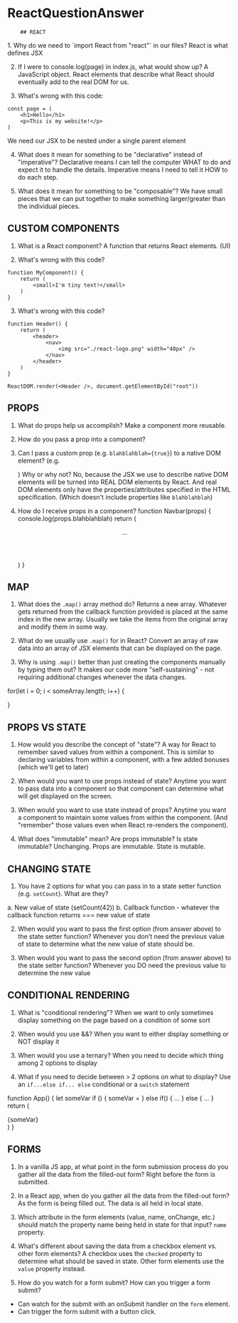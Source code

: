 # ReactQuestionAnswer

        ## REACT
</hr>
1. Why do we need to `import React from "react"` in our files?
React is what defines JSX

2. If I were to console.log(page) in index.js, what would show up?
A JavaScript object. React elements that describe what React should
eventually add to the real DOM for us.

3. What's wrong with this code:
```
const page = (
    <h1>Hello</h1>
    <p>This is my website!</p>
)
```
We need our JSX to be nested under a single parent element

4. What does it mean for something to be "declarative" instead of "imperative"?
Declarative means I can tell the computer WHAT to do 
and expect it to handle the details. Imperative means I need
to tell it HOW to do each step.

5. What does it mean for something to be "composable"?
We have small pieces that we can put together to make something
larger/greater than the individual pieces.


## CUSTOM COMPONENTS
1. What is a React component?
A function that returns React elements. (UI)

2. What's wrong with this code?
```
function MyComponent() {
    return (
        <small>I'm tiny text!</small>
    )
}
```

3. What's wrong with this code?
```
function Header() {
    return (
        <header>
            <nav>
                <img src="./react-logo.png" width="40px" />
            </nav>
        </header>
    )
}

ReactDOM.render(<Header />, document.getElementById("root"))
```


## PROPS
1. What do props help us accomplish?
Make a component more reusable.


2. How do you pass a prop into a component?
<MyAwesomeHeader title="???" />


3. Can I pass a custom prop (e.g. `blahblahblah={true}`) to a native
   DOM element? (e.g. <div blahblahblah={true}>) Why or why not?
No, because the JSX we use to describe native DOM elements will
be turned into REAL DOM elements by React. And real DOM elements
only have the properties/attributes specified in the HTML specification.
(Which doesn't include properties like `blahblahblah`)


4. How do I receive props in a component?
function Navbar(props) {
    console.log(props.blahblahblah)
    return (
        <header>
            ...
        </header>
    )
}

## MAP
1. What does the `.map()` array method do?
Returns a new array. Whatever gets returned from the callback
function provided is placed at the same index in the new array.
Usually we take the items from the original array and modify them
in some way.


2. What do we usually use `.map()` for in React?
Convert an array of raw data into an array of JSX elements
that can be displayed on the page.


3. Why is using `.map()` better than just creating the components
   manually by typing them out?
It makes our code more "self-sustaining" - not requiring
additional changes whenever the data changes.

for(let i = 0; i < someArray.length; i++) {
    
}


## PROPS VS STATE
1. How would you describe the concept of "state"?
A way for React to remember saved values from within a component.
This is similar to declaring variables from within a component,
with a few added bonuses (which we'll get to later)


2. When would you want to use props instead of state?
Anytime you want to pass data into a component so that
component can determine what will get displayed on the
screen.


3. When would you want to use state instead of props?
Anytime you want a component to maintain some values from
within the component. (And "remember" those values even
when React re-renders the component).


4. What does "immutable" mean? Are props immutable? Is state immutable?
Unchanging. Props are immutable. State is mutable.

## CHANGING STATE 
1. You have 2 options for what you can pass in to a
   state setter function (e.g. `setCount`). What are they?
   
a. New value of state (setCount(42))
b. Callback function - whatever the callback function 
   returns === new value of state


2. When would you want to pass the first option (from answer
   above) to the state setter function?
Whenever you don't need the previous value of state to determine
what the new value of state should be.


3. When would you want to pass the second option (from answer
   above) to the state setter function?
Whenever you DO need the previous value to determine the new value

## CONDITIONAL RENDERING
1. What is "conditional rendering"?
When we want to only sometimes display something on the page
based on a condition of some sort


2. When would you use &&?
When you want to either display something or NOT display it


3. When would you use a ternary?
When you need to decide which thing among 2 options to display


4. What if you need to decide between > 2 options on
   what to display?
Use an `if...else if... else` conditional or a `switch` statement


function App() {
    let someVar
    if () {
        someVar = <SomeJSX />
    } else if() {
        ...
    } else {
        ...
    }
    return (
        <div>{someVar}</div>
    )
}
## FORMS
1. In a vanilla JS app, at what point in the form submission
   process do you gather all the data from the filled-out form?
Right before the form is submitted.


2. In a React app, when do you gather all the data from
   the filled-out form?
As the form is being filled out. The data is all held in local state.


3. Which attribute in the form elements (value, name, onChange, etc.)
   should match the property name being held in state for that input?
`name` property.


4. What's different about saving the data from a checkbox element
   vs. other form elements?
A checkbox uses the `checked` property to determine what should
be saved in state. Other form elements use the `value` property instead.


5. How do you watch for a form submit? How can you trigger
   a form submit?
- Can watch for the submit with an onSubmit handler on the `form` element.
- Can trigger the form submit with a button click.
